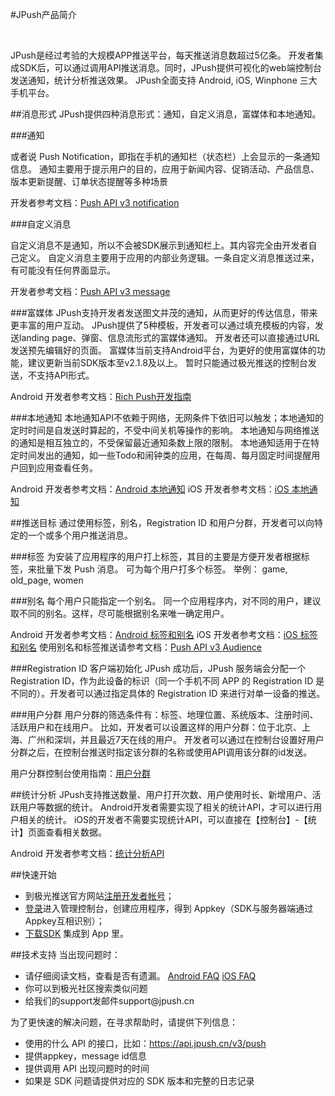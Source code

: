 #JPush产品简介

<br/>

JPush是经过考验的大规模APP推送平台，每天推送消息数超过5亿条。
开发者集成SDK后，可以通过调用API推送消息。同时，JPush提供可视化的web端控制台发送通知，统计分析推送效果。
JPush全面支持 Android, iOS, Winphone 三大手机平台。


##消息形式
JPush提供四种消息形式：通知，自定义消息，富媒体和本地通知。

###通知

或者说 Push Notification，即指在手机的通知栏（状态栏）上会显示的一条通知信息。
通知主要用于提示用户的目的，应用于新闻内容、促销活动、产品信息、版本更新提醒、订单状态提醒等多种场景

开发者参考文档：[Push API v3 notification](../server/push/rest_api_v3_push/#notification)


###自定义消息

自定义消息不是通知，所以不会被SDK展示到通知栏上。其内容完全由开发者自己定义。
自定义消息主要用于应用的内部业务逻辑。一条自定义消息推送过来，有可能没有任何界面显示。

开发者参考文档：[Push API v3 message](../server/push/rest_api_v3_push/#message)


<a name="rich_push"></a>
###富媒体
JPush支持开发者发送图文并茂的通知，从而更好的传达信息，带来更丰富的用户互动。
JPush提供了5种模板，开发者可以通过填充模板的内容，发送landing page、弹窗、信息流形式的富媒体通知。
开发者还可以直接通过URL发送预先编辑好的页面。
富媒体当前支持Android平台，为更好的使用富媒体的功能，建议更新当前SDK版本至v2.1.8及以上。
暂时只能通过极光推送的控制台发送，不支持API形式。

Android 开发者参考文档：[Rich Push开发指南](../advanced/rich_push/)

###本地通知
本地通知API不依赖于网络，无网条件下依旧可以触发；本地通知的定时时间是自发送时算起的，不受中间关机等操作的影响。
本地通知与网络推送的通知是相互独立的，不受保留最近通知条数上限的限制。
本地通知适用于在特定时间发出的通知，如一些Todo和闹钟类的应用，在每周、每月固定时间提醒用户回到应用查看任务。

Android 开发者参考文档：[Android 本地通知](../client/Android/android_api/#api_8)
iOS 开发者参考文档：[iOS 本地通知](../client/iOS/ios_api/#_47)

##推送目标
通过使用标签，别名，Registration ID 和用户分群，开发者可以向特定的一个或多个用户推送消息。

###标签
为安装了应用程序的用户打上标签，其目的主要是方便开发者根据标签，来批量下发 Push 消息。
可为每个用户打多个标签。
举例： game, old_page, women


###别名
每个用户只能指定一个别名。
同一个应用程序内，对不同的用户，建议取不同的别名。这样，尽可能根据别名来唯一确定用户。

Android 开发者参考文档：[Android 标签和别名](../client/Android/android_api/#api_1)
iOS 开发者参考文档：[iOS 标签和别名](../client/iOS/ios_api/#api-ios)
使用别名和标签推送请参考文档：[Push API v3 Audience](../server/push/rest_api_v3_push/#audience)

###Registration ID
客户端初始化 JPush 成功后，JPush 服务端会分配一个 Registration ID，作为此设备的标识（同一个手机不同 APP 的 Registration ID 是不同的）。开发者可以通过指定具体的 Registration ID 来进行对单一设备的推送。

###用户分群
用户分群的筛选条件有：标签、地理位置、系统版本、注册时间、活跃用户和在线用户。
比如，开发者可以设置这样的用户分群：位于北京、上海、广州和深圳，并且最近7天在线的用户。
开发者可以通过在控制台设置好用户分群之后，在控制台推送时指定该分群的名称或使用API调用该分群的id发送。

用户分群控制台使用指南：[用户分群](../console/Instructions/#_14)


##统计分析
JPush支持推送数量、用户打开次数、用户使用时长、新增用户、活跃用户等数据的统计。
Android开发者需要实现了相关的统计API，才可以进行用户相关的统计。
iOS的开发者不需要实现统计API，可以直接在【控制台】-【统计】页面查看相关数据。

Android 开发者参考文档：[统计分析API](../client/Android/android_api/#api_2)


##快速开始
+  到极光推送官方网站[注册开发者帐号](https://www.jiguang.cn/accounts/register)；
+  [登录](https://www.jiguang.cn/accounts/login/form)进入管理控制台，创建应用程序，得到 Appkey（SDK与服务器端通过Appkey互相识别）；
+  [下载SDK](../resources/) 集成到 App 里。


##技术支持
当出现问题时：

+ 请仔细阅读文档，查看是否有遗漏。 [Android FAQ](../client/Android/android_faq/)  [iOS FAQ](../client/iOS/ios_faq/)
+ 你可以到极光社区搜索类似问题
+ 给我们的support发邮件support&#64;jpush.cn

为了更快速的解决问题，在寻求帮助时，请提供下列信息：

+ 使用的什么 API 的接口，比如：https://api.jpush.cn/v3/push
+ 提供appkey，message id信息
+ 提供调用 API 出现问题时的时间
+ 如果是 SDK 问题请提供对应的 SDK 版本和完整的日志记录




